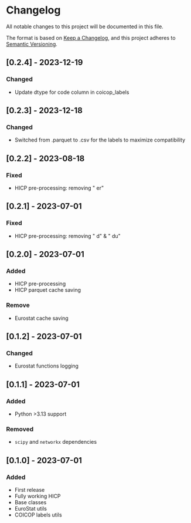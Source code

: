 # Changelog

All notable changes to this project will be documented in this file.

The format is based on [Keep a Changelog](https://keepachangelog.com/en/1.0.0/),
and this project adheres to [Semantic Versioning](https://semver.org/spec/v2.0.0.html).

## [0.2.4] - 2023-12-19
### Changed
- Update dtype for code column in coicop_labels

## [0.2.3] - 2023-12-18
### Changed
- Switched from .parquet to .csv for the labels to maximize compatibility

## [0.2.2] - 2023-08-18
### Fixed
- HICP pre-processing: removing " er"

## [0.2.1] - 2023-07-01
### Fixed
- HICP pre-processing: removing " d" & " du"

## [0.2.0] - 2023-07-01
### Added
- HICP pre-processing
- HICP parquet cache saving

### Remove
- Eurostat cache saving


## [0.1.2] - 2023-07-01
### Changed
- Eurostat functions logging

## [0.1.1] - 2023-07-01
### Added
- Python >3.13 support

### Removed
- `scipy` and `networkx` dependencies

## [0.1.0] - 2023-07-01
### Added
- First release
- Fully working HICP
- Base classes
- EuroStat utils
- COICOP labels utils
